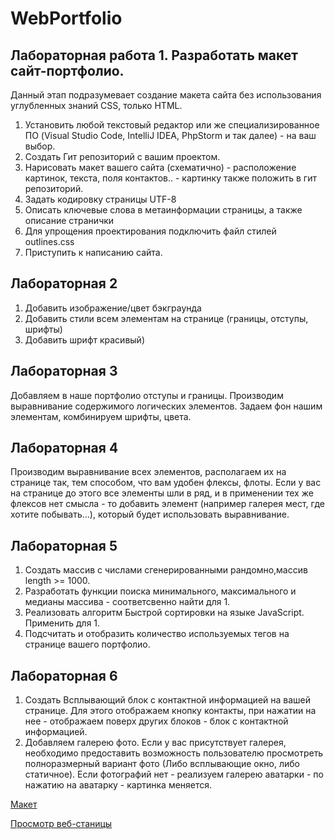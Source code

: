 # WebPortfolio
## Лабораторная работа 1. Разработать макет сайт-портфолио.
Данный этап подразумевает создание макета сайта без использования углубленных знаний
CSS, только HTML.
1) Установить любой текстовый редактор или же специализированное ПО (Visual Studio
Code, IntelliJ IDEA, PhpStorm и так далее) - на ваш выбор.
2) Создать Гит репозиторий с вашим проектом.
3) Нарисовать макет вашего сайта (схематично) - расположение картинок, текста, поля
контактов.. - картинку также положить в гит репозиторий.
4) Задать кодировку страницы UTF-8
5) Описать ключевые слова в метаинформации страницы, а также описание странички
6) Для упрощения проектирования подключить файл стилей outlines.css
6) Приступить к написанию сайта.

## Лабораторная 2                            
1) Добавить изображение/цвет бэкграунда
2) Добавить стили всем элементам на странице (границы, отступы, шрифты)
3) Добавить шрифт красивый)

## Лабораторная 3
Добавляем в наше портфолио отступы и границы. Производим выравнивание содержимого логических элементов. Задаем фон нашим элементам, комбинируем шрифты, цвета.

## Лабораторная 4
Производим выравнивание всех элементов, располагаем их на странице так, тем способом, что вам удобен флексы, флоты. Если у вас на странице до этого все элементы шли в ряд, и в применении тех же флексов нет смысла - то добавить элемент (например галерея мест, где хотите побывать...), который будет использовать выравнивание.

## Лабораторная 5
1) Создать массив с числами сгенерированными рандомно,массив length >= 1000.
2) Разработать функции поиска минимального, максимального и медианы массива - соответсвенно найти для 1.
3) Реализовать алгоритм Быстрой сортировки на языке JavaScript. Применить для 1.
4) Подсчитать и отобразить количество используемых тегов на странице вашего портфолио.

## Лабораторная 6
1) Создать Всплывающий блок с контактной информацией на вашей странице. Для этого отображаем кнопку контакты, при нажатии на нее - отображаем поверх других блоков - блок с контактной информацией.
2) Добавляем галерею фото. Если у вас присутствует галерея, необходимо предоставить возможность пользователю просмотреть полноразмерный вариант фото (Либо всплывающие окно, либо статичное). Если фотографий нет - реализуем галерею аватарки - по нажатию на аватарку - картинка меняется.

[Макет](https://drive.google.com/file/d/1CMT6k-Buf-hdE9pgXiGcWHoSE2_r4BTa/view?usp=sharing)

[Просмотр веб-станицы](https://mariwrnk.github.io/WebPortfolio/)
